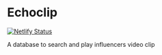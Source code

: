 # Echoclip

[![Netlify Status](https://api.netlify.com/api/v1/badges/1aa31a47-4bc8-4a34-8f2d-2c74dc22dc9c/deploy-status)](https://app.netlify.com/sites/echoclip/deploys)

A database to search and play influencers video clip
